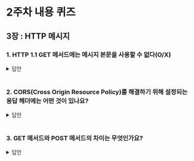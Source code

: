 # 2주차 내용 퀴즈

## 3장 : HTTP 메시지

### 1. HTTP 1.1 GET 메서드에는 메시지 본문을 사용할 수 없다(O/X)

<details>
<summary>답안</summary>
<div markdown="1">

X, 사용할 수도 있다.

- 2014년에 이후에 나온 RFC 7230-7237에서 개정되었다.(GET 메시지는 메시지 본문이 없다라는 문구가 삭제되었다.)
- elastic search는 GET 메서드에 메시지 본문을 함께 사용하고 있다.
```
GET /_search
{
  "query": {
    "query_string": {
      "query" : "foo"
    }
  }
}
```
- 그러나 프레임워크, 서버등에서 GET 메서드의 메시지 본문사용을 지원 하지 않는 경우가 많다.
- 정리하면 스펙 상으로는 사용할 수도 있다. 그러나 왠만하면 사용하지 말자. 사용하려면 잘 확인하고 사용하자

</div>
</details>

<br>


### 2. CORS(Cross Origin Resource Policy)를 해결하기 위해 설정되는 응답 헤더에는 어떤 것이 있나요?

<details>
<summary>답안</summary>
<div markdown="1">


응답 헤더 - `Access-Control-Allow-Origin`
- 브라우저에게 리소스에 접근할 수 있는 출처를 알려줌
  
Access-Control-Allow-Origin : *
- 모든 출처의 요청을 허용하도록 브라우저에게 지시함

Access-Control-Allow-Origin : www.test.com
- www.test.com의 요청만 허용하도록 브라우저에게 지시함 ()
- 만약 www.test2.com에서 요청을 한다면 브라우저는 요청을 막고 에러를 발생함
- CORS는 브라우저에서 구현, 사용하는 브라우저 보안


</div>
</details>

<br>


### 3. GET 메서드와 POST 메서드의 차이는 무엇인가요?
<details>
<summary>답안</summary>
<div markdown="1">

서버에 Side Effect 여부. 어려운 말로 멱등성을 가지는지

- GET 메서드는 멱등성을 가진다 (안전한 메서드)
  - 몇번의 요청을 보내도 서버의 상태는 항상 동일하다
  - 멱등성을 가지는 메서드 GET, HEAD, PUT, DELETE, OPTIONS가 있다
  - 결국은 메서드가 자동으로 멱등성을 가지는 것이 아니라, 개발자가 메서드들이 멱등성을 지키게 구현하도록 노력해야한다.
  
- POST 메서드는 멱등성을 가지지 않는다

</div>
</details>

<br>
